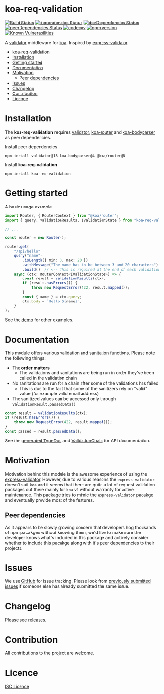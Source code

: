 # koa-req-validation

[![Build Status](https://travis-ci.org/ppeerttu/koa-req-validation.svg?branch=master)](https://travis-ci.org/ppeerttu/koa-req-validation)
[![dependencies Status](https://david-dm.org/ppeerttu/koa-req-validation/status.svg)](https://david-dm.org/ppeerttu/koa-req-validation)
[![devDependencies Status](https://david-dm.org/ppeerttu/koa-req-validation/dev-status.svg)](https://david-dm.org/ppeerttu/koa-req-validation?type=dev)
[![peerDependencies Status](https://david-dm.org/ppeerttu/koa-req-validation/peer-status.svg)](https://david-dm.org/ppeerttu/koa-req-validation?type=peer)
[![codecov](https://codecov.io/gh/ppeerttu/koa-req-validation/branch/master/graph/badge.svg?token=IuGu3GKizF)](https://codecov.io/gh/ppeerttu/koa-req-validation)
[![npm version](https://badge.fury.io/js/koa-req-validation.svg)](https://badge.fury.io/js/koa-req-validation)
[![Known Vulnerabilities](https://snyk.io/test/github/ppeerttu/koa-req-validation/badge.svg)](https://snyk.io/test/github/ppeerttu/koa-req-validation)

A [validator][validator-site] middleware for [koa][koa-site]. Inspired by [express-validator][express-validator-site].

-   [koa-req-validation](#koa-req-validation)
-   [Installation](#installation)
-   [Getting started](#getting-started)
-   [Documentation](#documentation)
-   [Motivation](#motivation)
    -   [Peer dependencies](#peer-dependencies)
-   [Issues](#issues)
-   [Changelog](#changelog)
-   [Contribution](#contribution)
-   [Licence](#licence)

# Installation

The **koa-req-validation** requires [validator][validator-site], [koa-router][koa-router-site] and [koa-bodyparser][koa-bodyparser-site] as peer dependencies.

Install peer dependencies

```
npm install validator@13 koa-bodyparser@4 @koa/router@8
```

Install **koa-req-validation**

```
npm install koa-req-validation
```

# Getting started

A basic usage example

```typescript
import Router, { RouterContext } from "@koa/router";
import { query, validationResults, IValidationState } from "koa-req-validation";

// ...

const router = new Router();

router.get(
    "/api/hello",
    query("name")
        .isLength({ min: 3, max: 20 })
        .withMessage("The name has to be between 3 and 20 characters")
        .build(), // <-- This is required at the end of each validation
    async (ctx: RouterContext<IValidationState>) => {
        const result = validationResults(ctx);
        if (result.hasErrors()) {
            throw new RequestError(422, result.mapped());
        }
        const { name } = ctx.query;
        ctx.body = `Hello ${name}`;
    }
);
```

See the [demo][demo-link] for other examples.

# Documentation

This module offers various validation and sanitation functions. Please note the following things:

-   The **order matters**
    -   The validations and sanitations are being run in order they've been called in the validation chain
-   No sanitations are run for a chain after some of the validations has failed
    -   This is due to the fact that some of the sanitizers rely on "valid" value (for example valid email address)
-   The sanitized values can be accessed only through `ValidationResult.passedData()`

```typescript
const result = validationResults(ctx);
if (result.hasErrors()) {
    throw new RequestError(422, result.mapped());
}
const passed = result.passedData();
```

See the [generated TypeDoc][typedocs] and [ValidationChain][validation-chain] for API documentation.

# Motivation

Motivation behind this module is the awesome experience of using the [express-validator][express-validator-site]. However, due to various reasons the `express-validator` doesn't suit `koa` and it seems that there are quite a lot of request validation packages out there mainly for `koa` v1 without warranty for active maintenance. This package tries to mimic the `express-validator` pacakge and eventually provide most of the features.

## Peer dependencies

As it appears to be slowly growing concern that developers hog thousands of npm pacakges without knowing them, we'd like to make sure the developer knows what's included in this package and actively consider whether to include this pacakge along with it's peer dependencies to their projects.

# Issues

We use [GitHub][issue-site] for issue tracking. Please look from [previously submitted issues][issue-all-filter-site] if someone else has already submitted the same issue.

# Changelog

Please see [releases][releases-site].

# Contribution

All contributions to the project are welcome.

# Licence

[ISC Licence][licence-link]

[demo-link]: https://github.com/ppeerttu/koa-req-validation/blob/master/demo/index.ts
[licence-link]: https://github.com/ppeerttu/koa-req-validation/blob/master/LICENCE
[typedocs]: https://ppeerttu.github.io/koa-req-validation/
[validation-chain]: https://ppeerttu.github.io/koa-req-validation/classes/_lib_validationchain_.validationchain.html
[issue-site]: https://github.com/ppeerttu/koa-req-validation/issues
[issue-all-filter-site]: https://github.com/ppeerttu/koa-req-validation/issues?utf8=%E2%9C%93&q=is%3Aissue
[releases-site]: https://github.com/ppeerttu/koa-req-validation/releases
[koa-site]: https://koajs.com/
[koa-router-site]: https://github.com/ZijianHe/koa-router
[koa-bodyparser-site]: https://github.com/koajs/bodyparser
[validator-site]: https://github.com/chriso/validator.js
[express-validator-site]: https://github.com/express-validator/express-validator
